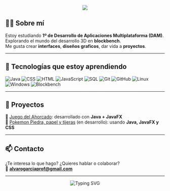 <!-- Banner -->
<p align="center">
<img src="https://capsule-render.vercel.app/api?type=venom&height=250&color=gradient&text=Soy%20%20Diego%20Febles&section=header&reversal=false&textBg=false&fontAlign=50&fontAlignY=50&fontSize=60&descAlign=50&descAlignY=70&desc=Programador" />

## 👨‍💻 Sobre mí
Estoy estudiando **1º de Desarrollo de Aplicaciones Multiplataforma (DAM)**.  
Explorando el mundo del desarrollo 3D en **blockbench**.  
Me gusta crear **interfaces**, **diseños graficos**, dar vida a **proyectos**.

---

## 🚀 Tecnologías que estoy aprendiendo

![Java](https://img.shields.io/badge/Java-%23ED8B00.svg?style=for-the-badge&logo=java&logoColor=white)
![CSS](https://img.shields.io/badge/CSS3-1572B6?style=for-the-badge&logo=css3&logoColor=white)
![HTML](https://img.shields.io/badge/HTML5-E34F26?style=for-the-badge&logo=html5&logoColor=white)
![JavaScript](https://img.shields.io/badge/JavaScript-323330?style=for-the-badge&logo=javascript&logoColor=F7DF1E)
![SQL](https://img.shields.io/badge/SQL-4479A1?style=for-the-badge&logo=mysql&logoColor=white)
![Git](https://img.shields.io/badge/Git-F05032?style=for-the-badge&logo=git&logoColor=white)
![GitHub](https://img.shields.io/badge/GitHub-100000?style=for-the-badge&logo=github&logoColor=white)
![Linux](https://img.shields.io/badge/Linux-FCC624?style=for-the-badge&logo=linux&logoColor=black)
![Windows](https://img.shields.io/badge/Windows-0078D6?style=for-the-badge&logo=windows&logoColor=white)
![Blockbench](https://img.shields.io/badge/Blockbench-0078D6?style=for-the-badge&logo=blockbench&logoColor=white)

---

## 📂 Proyectos
🔹 [Juego del Ahorcado](https://github.com/diego-febles-seoane/juego-ahorcado): desarrollado con **Java + JavaFX**  
🔹 [Pokemon Piedra, papel y tijeras](https://github.com/diego-febles-seoane/pk-game) (en desarrollo): usando **Java, JavaFX y CSS**

---

## 📫 Contacto
¿Te interesa lo que hago? ¿Quieres hablar o colaborar?  
📩 **alvarogarciaprof@gmail.com**

---

<p align="center">
  <img src="https://readme-typing-svg.demolab.com?font=Fira+Code&weight=600&size=22&pause=1000&color=0072FF&center=true&vCenter=true&multiline=true&width=600&height=60&lines=Aprendiendo+y+creciendo+como+programador;¡Bienvenido+a+mi+GitHub!+%F0%9F%91%8B" alt="Typing SVG" />
</p>


